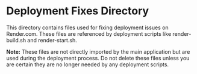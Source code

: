 # Deployment Fixes Directory

This directory contains files used for fixing deployment issues on Render.com.
These files are referenced by deployment scripts like render-build.sh and render-start.sh.

**Note:** These files are not directly imported by the main application but are used
during the deployment process. Do not delete these files unless you are certain they
are no longer needed by any deployment scripts.
